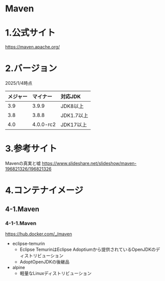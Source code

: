 # Maven

# 1.公式サイト
https://maven.apache.org/

# 2.バージョン

2025/1/4時点

|メジャー|マイナー|対応JDK|
|:---|:---|:---|
|3.9|3.9.9|JDK8以上|
|3.8|3.8.8|JDK1.7以上|
|4.0|4.0.0-rc2|JDK17以上|

# 3.参考サイト

Mavenの真実と嘘
https://www.slideshare.net/slideshow/maven-196821326/196821326

# 4.コンテナイメージ

## 4-1.Maven

### 4-1-1.Maven
https://hub.docker.com/_/maven


* eclipse-temurin
  * Eclipse TemurinはEclipse Adoptiumから提供されているOpenJDKのディストリビューション
  * AdoptOpenJDKの後継品
* alpine
  * 軽量なLinuxディストリビューション


